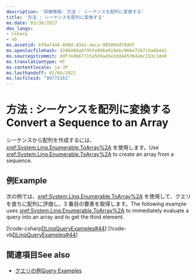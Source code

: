 ```yaml
---
description: '詳細情報: 方法 : シーケンスを配列に変換する'
title: '方法 : シーケンスを配列に変換する'
ms.date: 03/30/2017
dev_langs:
- csharp
- vb
ms.assetid: bf0af444-890d-43e2-aeca-98589dd74ddf
ms.openlocfilehash: 4286466a6f95fe896e019ebc966e7347cba6b442
ms.sourcegitcommit: ddf7edb67715a5b9a45e3dd44536dabc153c1de0
ms.translationtype: HT
ms.contentlocale: ja-JP
ms.lasthandoff: 02/06/2021
ms.locfileid: "99773161"
---
```

# <a name="convert-a-sequence-to-an-array"></a><span data-ttu-id="a60bb-103">方法 : シーケンスを配列に変換する</span><span class="sxs-lookup"><span data-stu-id="a60bb-103">Convert a Sequence to an Array</span></span>

<span data-ttu-id="a60bb-104">シーケンスから配列を作成するには、<xref:System.Linq.Enumerable.ToArray%2A> を使用します。</span><span class="sxs-lookup"><span data-stu-id="a60bb-104">Use <xref:System.Linq.Enumerable.ToArray%2A> to create an array from a sequence.</span></span>  
  
## <a name="example"></a><span data-ttu-id="a60bb-105">例</span><span class="sxs-lookup"><span data-stu-id="a60bb-105">Example</span></span>  

 <span data-ttu-id="a60bb-106">次の例では、<xref:System.Linq.Enumerable.ToArray%2A> を使用して、クエリを直ちに配列に評価し、3 番目の要素を取得します。</span><span class="sxs-lookup"><span data-stu-id="a60bb-106">The following example uses <xref:System.Linq.Enumerable.ToArray%2A> to immediately evaluate a query into an array and to get the third element.</span></span>  
  
 [!code-csharp[DLinqQueryExamples#44](../../../../../../samples/snippets/csharp/VS_Snippets_Data/DLinqQueryExamples/cs/Program.cs#44)]
 [!code-vb[DLinqQueryExamples#44](../../../../../../samples/snippets/visualbasic/VS_Snippets_Data/DLinqQueryExamples/vb/Module1.vb#44)]  
  
## <a name="see-also"></a><span data-ttu-id="a60bb-107">関連項目</span><span class="sxs-lookup"><span data-stu-id="a60bb-107">See also</span></span>

- [<span data-ttu-id="a60bb-108">クエリの例</span><span class="sxs-lookup"><span data-stu-id="a60bb-108">Query Examples</span></span>](query-examples.md)
